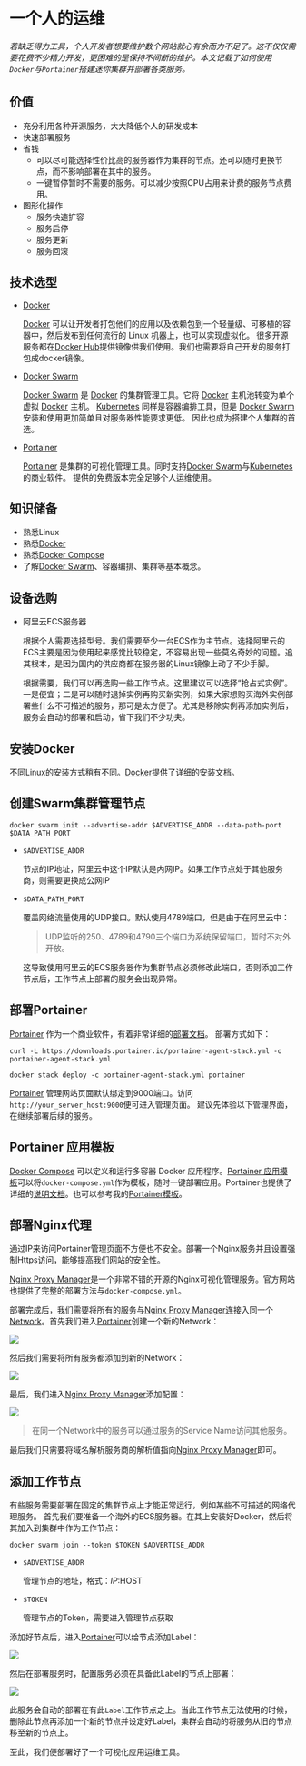 # 一个人的运维


[Docker]: https://www.docker.com
[Docker Swarm]: https://docs.docker.com/engine/swarm/
[Docker Compose]: https://docs.docker.com/compose/
[Portainer]: https://www.portainer.io
[Kubernetes]: https://kubernetes.io/
[Nginx Proxy Manager]: https://nginxproxymanager.com/

###### 若缺乏得力工具，个人开发者想要维护数个网站就心有余而力不足了。这不仅仅需要花费不少精力开发，更困难的是保持不间断的维护。本文记载了如何使用`Docker`与`Portainer`搭建迷你集群并部署各类服务。

## 价值

- 充分利用各种开源服务，大大降低个人的研发成本
- 快速部署服务
- 省钱
  * 可以尽可能选择性价比高的服务器作为集群的节点。还可以随时更换节点，而不影响部署在其中的服务。
  * 一键暂停暂时不需要的服务。可以减少按照CPU占用来计费的服务节点费用。
- 图形化操作
  * 服务快速扩容
  * 服务启停
  * 服务更新
  * 服务回滚


## 技术选型

- [Docker][Docker]

  [Docker][Docker] 可以让开发者打包他们的应用以及依赖包到一个轻量级、可移植的容器中，然后发布到任何流行的 Linux 机器上，也可以实现虚拟化。
  很多开源服务都在[Docker Hub](https://hub.docker.com/)提供镜像供我们使用。我们也需要将自己开发的服务打包成docker镜像。
- [Docker Swarm][Docker Swarm]

  [Docker Swarm][Docker Swarm] 是 [Docker][Docker] 的集群管理工具。它将 [Docker][Docker] 主机池转变为单个虚拟 [Docker][Docker] 主机。
  [Kubernetes][Kubernetes] 同样是容器编排工具，但是 [Docker Swarm][Docker Swarm] 安装和使用更加简单且对服务器性能要求更低。
  因此也成为搭建个人集群的首选。

- [Portainer][Portainer]

  [Portainer][Portainer] 是集群的可视化管理工具。同时支持[Docker Swarm][Docker Swarm]与[Kubernetes][Kubernetes]的商业软件。
  提供的免费版本完全足够个人运维使用。

## 知识储备

- 熟悉Linux
- 熟悉[Docker][Docker]
- 熟悉[Docker Compose](https://docs.docker.com/compose/)
- 了解[Docker Swarm]、容器编排、集群等基本概念。

## 设备选购

- 阿里云ECS服务器

  根据个人需要选择型号。我们需要至少一台ECS作为主节点。选择阿里云的ECS主要是因为使用起来感觉比较稳定，不容易出现一些莫名奇妙的问题。追其根本，是因为国内的供应商都在服务器的Linux镜像上动了不少手脚。

  根据需要，我们可以再选购一些工作节点。这里建议可以选择“抢占式实例”。一是便宜；二是可以随时退掉实例再购买新实例，如果大家想购买海外实例部署些什么不可描述的服务，那可是太方便了。尤其是移除实例再添加实例后，服务会自动的部署和启动，省下我们不少功夫。

## 安装Docker

不同Linux的安装方式稍有不同。[Docker][Docker]提供了详细的[安装文档](https://docs.docker.com/engine/install/)。

## 创建Swarm集群管理节点


```shell
docker swarm init --advertise-addr $ADVERTISE_ADDR --data-path-port $DATA_PATH_PORT
```

- `$ADVERTISE_ADDR`

  节点的IP地址，阿里云中这个IP默认是内网IP。如果工作节点处于其他服务商，则需要更换成公网IP

- `$DATA_PATH_PORT`

  覆盖网络流量使用的UDP接口。默认使用4789端口，但是由于在阿里云中：

  > UDP监听的250、4789和4790三个端口为系统保留端口，暂时不对外开放。

  这导致使用阿里云的ECS服务器作为集群节点必须修改此端口，否则添加工作节点后，工作节点上部署的服务会出现异常。


## 部署Portainer

[Portainer][Portainer] 作为一个商业软件，有着非常详细的[部署文档](https://documentation.portainer.io/v2.0/deploy/ceinstallswarm/)。
部署方式如下：

```shell
curl -L https://downloads.portainer.io/portainer-agent-stack.yml -o portainer-agent-stack.yml

docker stack deploy -c portainer-agent-stack.yml portainer
```

[Portainer][Portainer] 管理网站页面默认绑定到9000端口。访问`http://your_server_host:9000`便可进入管理页面。
建议先体验以下管理界面，在继续部署后续的服务。

## Portainer 应用模板

[Docker Compose][Docker Compose] 可以定义和运行多容器 Docker 应用程序。[Portainer 应用模板](https://documentation.portainer.io/v2.0/settings/apps/)可以将`docker-compose.yml`作为模板，随时一键部署应用。Portainer也提供了详细的[说明文档]()。也可以参考我的[Portainer模板](https://github.com/Val-istar-Guo/portainer-templates)。


## 部署Nginx代理

通过IP来访问Portainer管理页面不方便也不安全。部署一个Nginx服务并且设置强制Https访问，能够提高我们网站的安全性。

[Nginx Proxy Manager][Nginx Proxy Manager]是一个非常不错的开源的Nginx可视化管理服务。官方网站也提供了完整的部署方法与`docker-compose.yml`。

部署完成后，我们需要将所有的服务与[Nginx Proxy Manager][Nginx Proxy Manager]连接入同一个[Network](https://docs.docker.com/network/overlay/)。首先我们进入[Portainer][Portainer]创建一个新的Network：


![](../images/一个人的运维/create_network.png)

然后我们需要将所有服务都添加到新的Network：

![](../images/一个人的运维/change_network.png)

最后，我们进入[Nginx Proxy Manager][Nginx Proxy Manager]添加配置：

![](../images/一个人的运维/nginx_proxy.png)


> 在同一个Network中的服务可以通过服务的Service Name访问其他服务。

最后我们只需要将域名解析服务商的解析值指向[Nginx Proxy Manager][Nginx Proxy Manager]即可。

## 添加工作节点

有些服务需要部署在固定的集群节点上才能正常运行，例如某些不可描述的网络代理服务。
首先我们要准备一个海外的ECS服务器。在其上安装好Docker，然后将其加入到集群中作为工作节点：

```shell
docker swarm join --token $TOKEN $ADVERTISE_ADDR
```

- `$ADVERTISE_ADDR`

  管理节点的地址，格式：$IP:$HOST

- `$TOKEN`

  管理节点的Token，需要进入管理节点获取

添加好节点后，进入[Portainer][Portainer]可以给节点添加Label：

![](../images/一个人的运维/add_label.png)


然后在部署服务时，配置服务必须在具备此Label的节点上部署：

![](../images/一个人的运维/set_label.png)


此服务会自动的部署在有此`Label`工作节点之上。当此工作节点无法使用的时候，删除此节点再添加一个新的节点并设定好Label，集群会自动的将服务从旧的节点移至新的节点上。


至此，我们便部署好了一个可视化应用运维工具。
